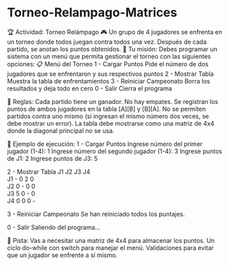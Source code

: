 # Torneo-Relampago-Matrices
🏆 Actividad: Torneo Relámpago 🎮
Un grupo de 4 jugadores se enfrenta en un torneo donde todos juegan contra todos una vez. Después de cada partido, se anotan los puntos obtenidos.
📌 Tu misión:
Debes programar un sistema con un menú que permita gestionar el torneo con las siguientes opciones:
📋 Menú del Torneo
1 - Cargar Puntos 
Pide el número de dos jugadores que se enfrentaron y sus respectivos puntos
2 - Mostrar Tabla 
Muestra la tabla de enfrentamientos
3 - Reiniciar Campeonato 
Borra los resultados y deja todo en cero
0 - Salir
	Cierra el programa

📖 Reglas:
Cada partido tiene un ganador. No hay empates.
Se registran los puntos de ambos jugadores en la tabla [A][B] y [B][A].
No se permiten partidos contra uno mismo (si ingresan el mismo número dos veces, se debe mostrar un error).
La tabla debe mostrarse como una matriz de 4x4 donde la diagonal principal no se usa.

📌 Ejemplo de ejecución:
1 - Cargar Puntos
Ingrese número del primer jugador (1-4): 1
Ingrese número del segundo jugador (1-4): 3
Ingrese puntos de J1: 2
Ingrese puntos de J3: 5

2 - Mostrar Tabla
    J1  J2  J3  J4  
J1  -   0   2   0  
J2  0   -   0   0  
J3  5   0   -   0  
J4  0   0   0   -  

3 - Reiniciar Campeonato
Se han reiniciado todos los puntajes.

0 - Salir
Saliendo del programa...


📌 Pista:
Vas a necesitar una matriz de 4x4 para almacenar los puntos.
Un ciclo do-while con switch para manejar el menú.
Validaciones para evitar que un jugador se enfrente a sí mismo.


